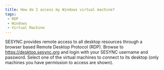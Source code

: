 ```yaml
---
title: How do I access my Windows virtual machine?
tags:
 - RDP
 - Windows
 - Virtual Machine
---
```



SESYNC provides remote access to all desktop resources through a browser based Remote Desktop Protocol (RDP).
Browse to <https://desktop.sesync.org> and login with your SESYNC username and password. Select one of the
virtual machines to connect to its desktop (only machines you have permission to access are shown).
